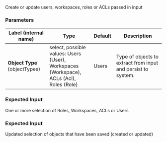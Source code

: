 
 Create or update users, workspaces, roles or ACLs passed in input

### Parameters
|Label (internal name)|Type|Default|Description|
|---|---|---|---|
|**Object Type** (objectTypes)|select, possible values: Users (User),<br/>Workspaces (Workspace),<br/>ACLs (Acl),<br/>Roles (Role)|Users|Type of objects to extract from input and persist to system.|



### Expected Input
One or more selection of Roles, Workspaces, ACLs or Users


### Expected Input
Updated selection of objects that have been saved (created or updated)


